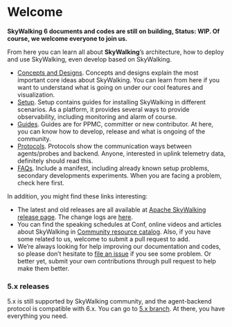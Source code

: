 # Welcome
**SkyWalking 6 documents and codes are still on building, Status: WIP. Of course, we welcome everyone to join us.**

From here you can learn all about **SkyWalking**’s architecture, how to deploy and use SkyWalking, even develop based on SkyWalking.

- [Concepts and Designs](en/concepts-and-designs/README.md). Concepts and designs explain the most important core ideas about
SkyWalking. You can learn from here if you want to understand what is going on under our cool features and visualization.
- [Setup](en/setup/README.md). Setup contains guides for installing SkyWalking in different scenarios. As a platform, it provides
several ways to provide observability, including monitoring and alarm of course. 
- [Guides](en/guides/README.md). Guides are for PPMC, committer or new contributor. At here, you can know how to develop, release 
and what is ongoing of the community.
- [Protocols](en/protocols/README.md). Protocols show the communication ways between agents/probes and backend. Anyone, interested
in uplink telemetry data, definitely should read this.
- [FAQs](en/FAQ/README.md). Include a manifest, including already known setup problems, secondary developments experiments. When 
you are facing a problem, check here first.


In addition, you might find these links interesting:

- The latest and old releases are all available at [Apache SkyWalking release page](http://skywalking.apache.org/downloads/). The change logs are [here](../CHANGES.md).
- You can find the speaking schedules at Conf, online videos and articles about SkyWalking in [Community resource catalog](https://github.com/OpenSkywalking/Community).
Also, if you have some related to us, welcome to submit a pull request to add.
- We’re always looking for help improving our documentation and codes, so please don’t hesitate to [file an issue](https://github.com/apache/incubator-skywalking/issues/new) 
if you see some problem. 
Or better yet, submit your own contributions through pull request to help make them better.



### 5.x releases
5.x is still supported by SkyWalking community, and the agent-backend protocol is compatible with 6.x.
You can go to [5.x branch](https://github.com/apache/incubator-skywalking/tree/5.x).
At there, you have everything you need.

